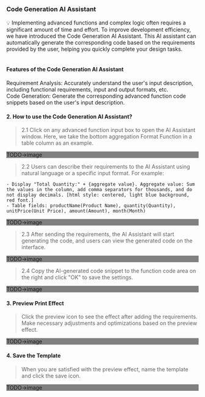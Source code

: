 <h5 id="start"></h5>

### Code Generation AI Assistant

<aside>
💡 Implementing advanced functions and complex logic often requires a significant amount of time and effort. To improve development efficiency, we have introduced the Code Generation AI Assistant. This AI assistant can automatically generate the corresponding code based on the requirements provided by the user, helping you quickly complete your design tasks.
</aside>
<br>

#### **Features of the Code Generation AI Assistant**
Requirement Analysis: Accurately understand the user's input description, including functional requirements, input and output formats, etc.<br/>
Code Generation: Generate the corresponding advanced function code snippets based on the user's input description.<br/>

#### **2. How to use the Code Generation AI Assistant?**

> 2.1 Click on any advanced function input box to open the AI Assistant window. Here, we take the bottom aggregation Format Function in a table column as an example.

<p style="background:grey">TODO->image<br/></p>

> 2.2 Users can describe their requirements to the AI Assistant using natural language or a specific input format. For example:
```
- Display "Total Quantity:" + {aggregate value}. Aggregate value: Sum the values in the column, add comma separators for thousands, and do not display decimals. [html style: centered, light blue background, red font.]
- Table fields: productName(Product Name), quantity(Quantity), unitPrice(Unit Price), amount(Amount), month(Month)
```

<p style="background:grey">TODO->image<br/></p>

> 2.3 After sending the requirements, the AI Assistant will start generating the code, and users can view the generated code on the interface.

<p style="background:grey">TODO->image<br/></p>

> 2.4 Copy the AI-generated code snippet to the function code area on the right and click "OK" to save the settings.

<p style="background:grey">TODO->image<br/></p>

#### 3. Preview Print Effect
> Click the preview icon to see the effect after adding the requirements. Make necessary adjustments and optimizations based on the preview effect.

<p style="background:grey">TODO->image<br/></p>

#### 4. Save the Template
> When you are satisfied with the preview effect, name the template and click the save icon.

<p style="background:grey">TODO->image<br/></p>